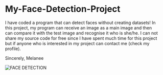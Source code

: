 # My-Face-Detection-Project
I have coded a program that can detect faces without creating datasets!
In this project, my program can receive an image as a main image and then can compare it with the test image and recognise it who is she/he.
I can not share my source code for free since I have spent much time for this project but if anyone who is interested in my project can contact me (check my profile).  


Sincerely, Melanee




![FACE DETECTION](https://github.com/Melanee-Melanee/my-face-detection/blob/main/melanee.png)
